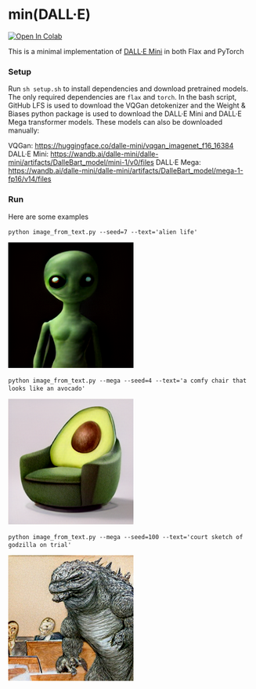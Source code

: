 # min(DALL·E)

[![Open In Colab](https://colab.research.google.com/assets/colab-badge.svg)](https://colab.research.google.com/github/kuprel/min-dalle/blob/main/min(DALL·E).ipynb)

This is a minimal implementation of [DALL·E Mini](https://github.com/borisdayma/dalle-mini) in both Flax and PyTorch

### Setup

Run `sh setup.sh` to install dependencies and download pretrained models.  The only required dependencies are `flax` and `torch`.  In the bash script, GitHub LFS is used to download the VQGan detokenizer and the Weight & Biases python package is used to download the DALL·E Mini and DALL·E Mega transformer models.  These models can also be downloaded manually:

VQGan: https://huggingface.co/dalle-mini/vqgan_imagenet_f16_16384
DALL·E Mini: https://wandb.ai/dalle-mini/dalle-mini/artifacts/DalleBart_model/mini-1/v0/files
DALL·E Mega: https://wandb.ai/dalle-mini/dalle-mini/artifacts/DalleBart_model/mega-1-fp16/v14/files

### Run

Here are some examples

```
python image_from_text.py --seed=7 --text='alien life'
```
![Alien](examples/alien.png)


```
python image_from_text.py --mega --seed=4 --text='a comfy chair that looks like an avocado'
```
![Avocado Armchair](examples/avocado_armchair.png)


```
python image_from_text.py --mega --seed=100 --text='court sketch of godzilla on trial'
```

![Godzilla Trial](examples/godzilla_trial.png)